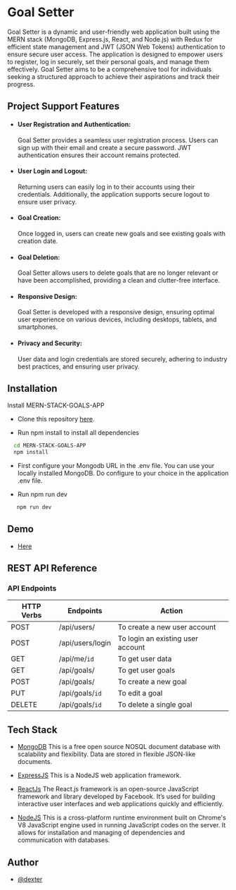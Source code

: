 # Goal Setter

Goal Setter is a dynamic and user-friendly web application built using the MERN stack (MongoDB, Express.js, React, and Node.js) with Redux for efficient state management and JWT (JSON Web Tokens) authentication to ensure secure user access. The application is designed to empower users to register, log in securely, set their personal goals, and manage them effectively. Goal Setter aims to be a comprehensive tool for individuals seeking a structured approach to achieve their aspirations and track their progress.

## Project Support Features

- #### User Registration and Authentication:

  Goal Setter provides a seamless user registration process. Users can sign up with their email and create a secure password. JWT authentication ensures their account remains protected.

- #### User Login and Logout:

  Returning users can easily log in to their accounts using their credentials. Additionally, the application supports secure logout to ensure user privacy.

- #### Goal Creation:

  Once logged in, users can create new goals and see existing goals with creation date.

- #### Goal Deletion:

  Goal Setter allows users to delete goals that are no longer relevant or have been accomplished, providing a clean and clutter-free interface.

- #### Responsive Design:

  Goal Setter is developed with a responsive design, ensuring optimal user experience on various devices, including desktops, tablets, and smartphones.

- #### Privacy and Security:
  User data and login credentials are stored securely, adhering to industry best practices, and ensuring user privacy.

## Installation

Install MERN-STACK-GOALS-APP

- Clone this repository [here](https://github.com/soham-basak/MERN-STACK-GOALS-APP.git).

- Run npm install to install all dependencies

```bash
  cd MERN-STACK-GOALS-APP
  npm install
```

- First configure your Mongodb URL in the .env file. You can use your locally installed MongoDB. Do configure to your choice in the application .env file.

- Run npm run dev

```bash
   npm run dev
```

## Demo

- [Here](https://github.com/soham-basak)

## REST API Reference

### API Endpoints

| HTTP Verbs | Endpoints        | Action                            |
| ---------- | ---------------- | --------------------------------- |
| POST       | /api/users/      | To create a new user account      |
| POST       | /api/users/login | To login an existing user account |
| GET        | /api/me/`id`     | To get user data                  |
| GET        | /api/goals/      | To get user goals                 |
| POST       | /api/goals/      | To create a new goal              |
| PUT        | /api/goals/`id`  | To edit a goal                    |
| DELETE     | /api/goals/`id`  | To delete a single goal           |

## Tech Stack

- [MongoDB](https://www.mongodb.com/) This is a free open source NOSQL document database with scalability and flexibility. Data are stored in flexible JSON-like documents.

- [ExpressJS](https://www.expresjs.org/) This is a NodeJS web application framework.

- [ReactJs](https://legacy.reactjs.org/) The React.js framework is an open-source JavaScript framework and library developed by Facebook. It’s used for building interactive user interfaces and web applications quickly and efficiently.

- [NodeJS](https://nodejs.org/) This is a cross-platform runtime environment built on Chrome's V8 JavaScript engine used in running JavaScript codes on the server. It allows for installation and managing of dependencies and communication with databases.

## Author

- [@dexter](https://github.com/soham-basak)
